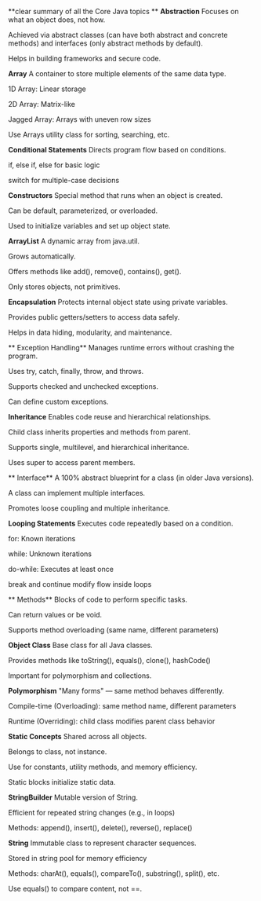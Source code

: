 **clear summary of all the Core Java topics **
 **Abstraction**
Focuses on what an object does, not how.

Achieved via abstract classes (can have both abstract and concrete methods) and interfaces (only abstract methods by default).

Helps in building frameworks and secure code.

 **Array**
A container to store multiple elements of the same data type.

1D Array: Linear storage

2D Array: Matrix-like

Jagged Array: Arrays with uneven row sizes

Use Arrays utility class for sorting, searching, etc.

**Conditional Statements**
Directs program flow based on conditions.

if, else if, else for basic logic

switch for multiple-case decisions

 **Constructors**
Special method that runs when an object is created.

Can be default, parameterized, or overloaded.

Used to initialize variables and set up object state.

**ArrayList**
A dynamic array from java.util.

Grows automatically.

Offers methods like add(), remove(), contains(), get().

Only stores objects, not primitives.

**Encapsulation**
Protects internal object state using private variables.

Provides public getters/setters to access data safely.

Helps in data hiding, modularity, and maintenance.

** Exception Handling**
Manages runtime errors without crashing the program.

Uses try, catch, finally, throw, and throws.

Supports checked and unchecked exceptions.

Can define custom exceptions.

**Inheritance**
Enables code reuse and hierarchical relationships.

Child class inherits properties and methods from parent.

Supports single, multilevel, and hierarchical inheritance.

Uses super to access parent members.

** Interface**
A 100% abstract blueprint for a class (in older Java versions).

A class can implement multiple interfaces.

Promotes loose coupling and multiple inheritance.

 **Looping Statements**
Executes code repeatedly based on a condition.

for: Known iterations

while: Unknown iterations

do-while: Executes at least once

break and continue modify flow inside loops

** Methods**
Blocks of code to perform specific tasks.

Can return values or be void.

Supports method overloading (same name, different parameters)

 **Object Class**
Base class for all Java classes.

Provides methods like toString(), equals(), clone(), hashCode()

Important for polymorphism and collections.

 **Polymorphism**
"Many forms" — same method behaves differently.

Compile-time (Overloading): same method name, different parameters

Runtime (Overriding): child class modifies parent class behavior

**Static Concepts**
Shared across all objects.

Belongs to class, not instance.

Use for constants, utility methods, and memory efficiency.

Static blocks initialize static data.

**StringBuilder**
Mutable version of String.

Efficient for repeated string changes (e.g., in loops)

Methods: append(), insert(), delete(), reverse(), replace()

 **String**
Immutable class to represent character sequences.

Stored in string pool for memory efficiency

Methods: charAt(), equals(), compareTo(), substring(), split(), etc.

Use equals() to compare content, not ==.
